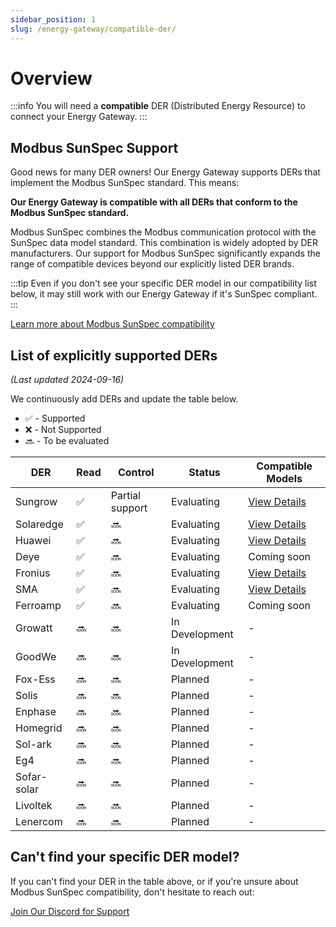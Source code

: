```yaml
---
sidebar_position: 1
slug: /energy-gateway/compatible-der/
---
```


# Overview

:::info
You will need a **compatible** DER (Distributed Energy Resource) to connect your Energy Gateway.
:::

## Modbus SunSpec Support

Good news for many DER owners! Our Energy Gateway supports DERs that implement the Modbus SunSpec standard. This means:

**Our Energy Gateway is compatible with all DERs that conform to the Modbus SunSpec standard.**

Modbus SunSpec combines the Modbus communication protocol with the SunSpec data model standard. This combination is widely adopted by DER manufacturers. Our support for Modbus SunSpec significantly expands the range of compatible devices beyond our explicitly listed DER brands.

:::tip
Even if you don't see your specific DER model in our compatibility list below, it may still work with our Energy Gateway if it's SunSpec compliant.
:::

[Learn more about Modbus SunSpec compatibility](modbus-sunspec.md)

## List of explicitly supported DERs

_(Last updated 2024-09-16)_

We continuously add DERs and update the table below.

- ✅ - Supported
- ❌ - Not Supported
- 🔜 - To be evaluated

| DER         | Read | Control         | Status         | Compatible Models            |
| ----------- | ---- | --------------- | -------------- | ---------------------------- |
| Sungrow     | ✅   | Partial support | Evaluating     | [View Details](sungrow.md)   |
| Solaredge   | ✅   | 🔜              | Evaluating     | [View Details](solaredge.md) |
| Huawei      | ✅   | 🔜              | Evaluating     | [View Details](huawei.md)    |
| Deye        | ✅   | 🔜              | Evaluating     | Coming soon                  |
| Fronius     | ✅   | 🔜              | Evaluating     | [View Details](fronius.md)   |
| SMA         | ✅   | 🔜              | Evaluating     | [View Details](sma.md)       |
| Ferroamp    | ✅   | 🔜              | Evaluating     | Coming soon                  |
| Growatt     | 🔜   | 🔜              | In Development | -                            |
| GoodWe      | 🔜   | 🔜              | In Development | -                            |
| Fox-Ess     | 🔜   | 🔜              | Planned        | -                            |
| Solis       | 🔜   | 🔜              | Planned        | -                            |
| Enphase     | 🔜   | 🔜              | Planned        | -                            |
| Homegrid    | 🔜   | 🔜              | Planned        | -                            |
| Sol-ark     | 🔜   | 🔜              | Planned        | -                            |
| Eg4         | 🔜   | 🔜              | Planned        | -                            |
| Sofar-solar | 🔜   | 🔜              | Planned        | -                            |
| Livoltek    | 🔜   | 🔜              | Planned        | -                            |
| Lenercom    | 🔜   | 🔜              | Planned        | -                            |

## Can't find your specific DER model?

If you can't find your DER in the table above, or if you're unsure about Modbus SunSpec compatibility, don't hesitate to reach out:

<a class="button button--primary" href="https://discord.gg/srcful">Join Our Discord for Support</a>
